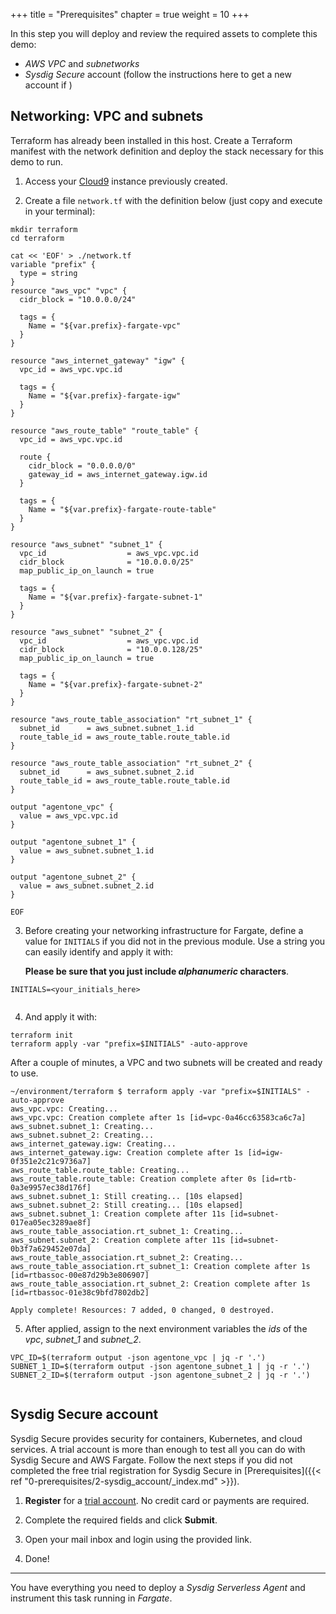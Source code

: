+++
title = "Prerequisites"
chapter = true
weight = 10
+++


In this step you will deploy and review the required assets to complete this demo:
- *AWS VPC* and *subnetworks*
- *Sysdig Secure* account (follow the instructions here to get a new account if )

## Networking: VPC and subnets

Terraform has already been installed in this host. 
Create a Terraform manifest with the network definition and deploy the stack necessary for this demo to run.

1. Access your [Cloud9](https://console.aws.amazon.com/cloud9/home/product) instance previously created.

2. Create a file `network.tf` with the definition below (just copy and execute in your terminal):

```
mkdir terraform
cd terraform

cat << 'EOF' > ./network.tf
variable "prefix" {
  type = string
}
resource "aws_vpc" "vpc" {
  cidr_block = "10.0.0.0/24"

  tags = {
    Name = "${var.prefix}-fargate-vpc"
  }
}

resource "aws_internet_gateway" "igw" {
  vpc_id = aws_vpc.vpc.id

  tags = {
    Name = "${var.prefix}-fargate-igw"
  }
}

resource "aws_route_table" "route_table" {
  vpc_id = aws_vpc.vpc.id

  route {
    cidr_block = "0.0.0.0/0"
    gateway_id = aws_internet_gateway.igw.id
  }

  tags = {
    Name = "${var.prefix}-fargate-route-table"
  }
}

resource "aws_subnet" "subnet_1" {
  vpc_id                  = aws_vpc.vpc.id
  cidr_block              = "10.0.0.0/25"
  map_public_ip_on_launch = true

  tags = {
    Name = "${var.prefix}-fargate-subnet-1"
  }
}

resource "aws_subnet" "subnet_2" {
  vpc_id                  = aws_vpc.vpc.id
  cidr_block              = "10.0.0.128/25"
  map_public_ip_on_launch = true

  tags = {
    Name = "${var.prefix}-fargate-subnet-2"
  }
}

resource "aws_route_table_association" "rt_subnet_1" {
  subnet_id      = aws_subnet.subnet_1.id
  route_table_id = aws_route_table.route_table.id
}

resource "aws_route_table_association" "rt_subnet_2" {
  subnet_id      = aws_subnet.subnet_2.id
  route_table_id = aws_route_table.route_table.id
}

output "agentone_vpc" {
  value = aws_vpc.vpc.id
}

output "agentone_subnet_1" {
  value = aws_subnet.subnet_1.id
}

output "agentone_subnet_2" {
  value = aws_subnet.subnet_2.id
}
 
EOF
```

3. Before creating your networking infrastructure for Fargate, define a value for `INITIALS` if you did not in the previous module. Use a string you can easily identify and apply it with:

    **Please be sure that you just include *alphanumeric* characters**.

```
INITIALS=<your_initials_here>
 
```

4. And apply it with:

```
terraform init
terraform apply -var "prefix=$INITIALS" -auto-approve
```

After a couple of minutes, a VPC and two subnets will be created and ready to use.

```
~/environment/terraform $ terraform apply -var "prefix=$INITIALS" -auto-approve
aws_vpc.vpc: Creating...
aws_vpc.vpc: Creation complete after 1s [id=vpc-0a46cc63583ca6c7a]
aws_subnet.subnet_1: Creating...
aws_subnet.subnet_2: Creating...
aws_internet_gateway.igw: Creating...
aws_internet_gateway.igw: Creation complete after 1s [id=igw-0f351e2c21c9736a7]
aws_route_table.route_table: Creating...
aws_route_table.route_table: Creation complete after 0s [id=rtb-0a3e9957ec38d176f]
aws_subnet.subnet_1: Still creating... [10s elapsed]
aws_subnet.subnet_2: Still creating... [10s elapsed]
aws_subnet.subnet_1: Creation complete after 11s [id=subnet-017ea05ec3289ae8f]
aws_route_table_association.rt_subnet_1: Creating...
aws_subnet.subnet_2: Creation complete after 11s [id=subnet-0b3f7a629452e07da]
aws_route_table_association.rt_subnet_2: Creating...
aws_route_table_association.rt_subnet_1: Creation complete after 1s [id=rtbassoc-00e87d29b3e806907]
aws_route_table_association.rt_subnet_2: Creation complete after 1s [id=rtbassoc-01e38c9bfd7802db2]

Apply complete! Resources: 7 added, 0 changed, 0 destroyed.
```

5. After applied, assign to the next environment variables the *ids* of the *vpc*, *subnet_1* and *subnet_2*.

```
VPC_ID=$(terraform output -json agentone_vpc | jq -r '.')
SUBNET_1_ID=$(terraform output -json agentone_subnet_1 | jq -r '.')
SUBNET_2_ID=$(terraform output -json agentone_subnet_2 | jq -r '.')
 
```

## Sysdig Secure account

Sysdig Secure provides security for containers, Kubernetes, and cloud services. A trial account is more than enough to test all you can do with Sysdig Secure and AWS Fargate. Follow the next steps if you did not completed the free trial registration for Sysdig Secure in [Prerequisites]({{< ref "0-prerequisites/2-sysdig_account/_index.md" >}}).

1. **Register** for a [trial account](https://sysdig.com/company/free-trial-secure/). No credit card or payments are required.

2. Complete the required fields and click **Submit**.

3. Open your mail inbox and login using the provided link.

4. Done!

---

You have everything you need to deploy a *Sysdig Serverless Agent* and instrument this task running in *Fargate*.